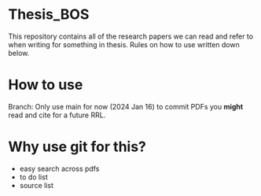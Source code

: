 # Thesis_BOS
This repository contains all of the research papers we can read and refer to when writing for something in thesis. Rules on how to use written down below.

# How to use

Branch: Only use main for now (2024 Jan 16) to commit PDFs you **might** read and cite for a future RRL.

# Why use git for this?

* easy search across pdfs
* to do list
* source list
